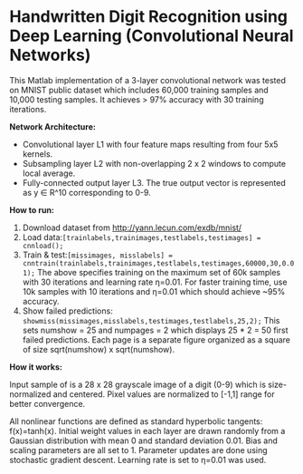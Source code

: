 Handwritten Digit Recognition using Deep Learning (Convolutional Neural Networks)
================

This Matlab implementation of a 3-layer convolutional network was tested on MNIST public dataset which includes 60,000 training samples and 10,000 testing samples. It achieves > 97% accuracy with 30 training iterations.

**Network Architecture:**

- Convolutional layer L1 with four feature maps resulting from four 5x5 kernels.
- Subsampling layer L2 with non-overlapping 2 x 2 windows to compute local average.
- Fully-connected output layer L3. The true output vector is represented as y ∈ R^10 corresponding to 0-9.

**How to run:**

1. Download dataset from http://yann.lecun.com/exdb/mnist/
2. Load data:`[trainlabels,trainimages,testlabels,testimages] = cnnload();`
3. Train & test:`[missimages, misslabels] = cnntrain(trainlabels,trainimages,testlabels,testimages,60000,30,0.01);`
The above specifies training on the maximum set of 60k samples with 30 iterations and learning rate η=0.01. For faster training time, use 10k samples with 10 iterations and η=0.01 which should achieve ~95% accuracy.
4. Show failed predictions: `showmiss(missimages,misslabels,testimages,testlabels,25,2);`
This sets numshow = 25 and numpages = 2 which displays 25 * 2 = 50 first failed predictions.
Each page is a separate figure organized as a square of size sqrt(numshow) x sqrt(numshow).

**How it works:**

Input sample of is a 28 x 28 grayscale image of a digit (0-9) which is size-normalized and centered. Pixel values are normalized to [-1,1] range for better convergence.

All nonlinear functions are defined as standard hyperbolic tangents: f(x)=tanh(x). Initial weight values in each layer are drawn randomly from a Gaussian distribution with mean 0 and standard deviation 0.01. Bias and scaling parameters are all set to 1. Parameter updates are done using stochastic gradient descent. Learning rate is set to η=0.01 was used.

